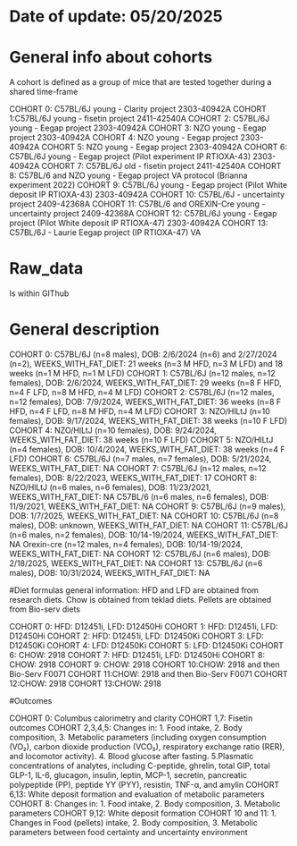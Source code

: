 # Date of update: 05/20/2025
# General info about cohorts

A cohort is defined as a group of mice that are tested together during a shared time-frame

COHORT 0: C57BL/6J young - Clarity project 2303-40942A
COHORT 1:C57BL/6J young - fisetin project 2411-42540A
COHORT 2: C57BL/6J young - Eegap project 2303-40942A
COHORT 3: NZO young - Eegap project 2303-40942A
COHORT 4: NZO young - Eegap project 2303-40942A 
COHORT 5: NZO young - Eegap project 2303-40942A 
COHORT 6: C57BL/6J young - Eegap project (Pilot experiment IP RTIOXA-43) 2303-40942A 
COHORT 7: C57BL/6J old - fisetin project 2411-42540A 
COHORT 8: C57BL/6 and NZO young - Eegap project VA protocol (Brianna experiment 2022) 
COHORT 9: C57BL/6J young - Eegap project (Pilot White deposit IP RTIOXA-43) 2303-40942A 
COHORT 10: C57BL/6J - uncertainty project 2409-42368A 
COHORT 11: C57BL/6 and OREXIN-Cre young - uncertainty project 2409-42368A 
COHORT 12: C57BL/6J young - Eegap project (Pilot White deposit IP RTIOXA-47) 2303-40942A 
COHORT 13: C57BL/6J - Laurie Eegap project (IP RTIOXA-47) VA

# Raw_data

Is within GIThub

# General description

COHORT 0: C57BL/6J (n=8 males), DOB: 2/6/2024 (n=6) and 2/27/2024 (n=2), WEEKS_WITH_FAT_DIET: 21 weeks (n=3 M HFD, n=3 M LFD) and 18 weeks (n=1 M HFD, n=1 M LFD)
COHORT 1: C57BL/6J (n=12 males, n=12 females), DOB: 2/6/2024, WEEKS_WITH_FAT_DIET: 29 weeks (n=8 F HFD, n=4 F LFD, n=8 M HFD, n=4 M LFD)
COHORT 2: C57BL/6J (n=12 males, n=12 females), DOB: 7/9/2024, WEEKS_WITH_FAT_DIET: 36 weeks (n=8 F HFD, n=4 F LFD, n=8 M HFD, n=4 M LFD)
COHORT 3: NZO/HlLtJ (n=10 females), DOB: 9/17/2024, WEEKS_WITH_FAT_DIET: 38 weeks (n=10 F LFD)
COHORT 4: NZO/HlLtJ (n=10 females), DOB: 9/24/2024, WEEKS_WITH_FAT_DIET: 38 weeks (n=10 F LFD)
COHORT 5: NZO/HlLtJ (n=4 females), DOB: 10/4/2024, WEEKS_WITH_FAT_DIET: 38 weeks (n=4 F LFD)
COHORT 6: C57BL/6J (n=7 males, n=7 females), DOB: 5/21/2024, WEEKS_WITH_FAT_DIET: NA
COHORT 7: C57BL/6J (n=12 males, n=12 females), DOB: 8/22/2023, WEEKS_WITH_FAT_DIET: 17
COHORT 8: NZO/HlLtJ (n=6 males, n=6 females), DOB: 11/23/2021, WEEKS_WITH_FAT_DIET: NA
          C57BL/6   (n=6 males, n=6 females), DOB: 11/9/2021, WEEKS_WITH_FAT_DIET: NA
COHORT 9: C57BL/6J (n=9 males), DOB: 1/7/2025, WEEKS_WITH_FAT_DIET: NA
COHORT 10: C57BL/6J (n=8 males), DOB: unknown, WEEKS_WITH_FAT_DIET: NA
COHORT 11: C57BL/6J (n=6 males, n=2 females), DOB: 10/14-19/2024, WEEKS_WITH_FAT_DIET: NA
           Orexin-cre (n=12 males, n=4 females), DOB: 10/14-19/2024, WEEKS_WITH_FAT_DIET: NA
COHORT 12: C57BL/6J (n=6 males), DOB: 2/18/2025, WEEKS_WITH_FAT_DIET: NA
COHORT 13: C57BL/6J (n=6 males), DOB: 10/31/2024, WEEKS_WITH_FAT_DIET: NA

#Diet formulas
general information: HFD and LFD are obtained from research diets. Chow is obtained from teklad diets. Pellets are obtained from Bio-serv diets

COHORT 0: HFD: D12451i, LFD: D12450Hi
COHORT 1: HFD: D12451i, LFD: D12450Hi
COHORT 2: HFD: D12451i, LFD: D12450Ki
COHORT 3: LFD: D12450Ki
COHORT 4: LFD: D12450Ki
COHORT 5: LFD: D12450Ki
COHORT 6: CHOW: 2918
COHORT 7: HFD: D12451i, LFD: D12450Hi
COHORT 8: CHOW: 2918
COHORT 9: CHOW: 2918
COHORT 10:CHOW: 2918 and then Bio-Serv F0071
COHORT 11:CHOW: 2918 and then Bio-Serv F0071
COHORT 12:CHOW: 2918
COHORT 13:CHOW: 2918

#Outcomes

COHORT 0: Columbus calorimetry and clarity
COHORT 1,7: Fisetin outcomes 
COHORT 2,3,4,5: Changes in: 1. Food intake, 2. Body composition, 3. Metabolic parameters (including oxygen consumption (VO₂), carbon dioxide production (VCO₂), respiratory exchange ratio (RER), and locomotor activity). 4. Blood glucose after fasting. 5.Plasmatic concentrations of analytes, including C-peptide, ghrelin, total GIP, total GLP-1, IL-6, glucagon, insulin, leptin, MCP-1, secretin, pancreatic polypeptide (PP), peptide YY (PYY), resistin, TNF-α, and amylin
COHORT 6,13: White deposit formation and evaluation of metabolic parameters
COHORT 8: Changes in: 1. Food intake, 2. Body composition, 3. Metabolic parameters
COHORT 9,12: White deposit formation
COHORT 10 and 11: 1. Changes in Food (pellets) intake, 2. Body composition, 3. Metabolic parameters between food certainty and uncertainty environment 
